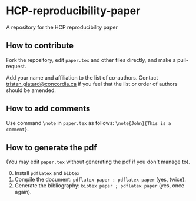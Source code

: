 # HCP-reproducibility-paper
A repository for the HCP reproducibility paper

## How to contribute

Fork the repository, edit ```paper.tex``` and other files directly, and make a pull-request. 

Add your name and affiliation to the list of co-authors. Contact
tristan.glatard@concordia.ca if you feel that the list or order of
authors should be amended.

## How to add comments

Use command ```\note``` in ```paper.tex``` as follows: ```\note{John}{This is a comment}```.

## How to generate the pdf

(You may edit ```paper.tex``` without generating the pdf if you don't manage to).

0. Install ```pdflatex``` and ```bibtex```
1. Compile the document: ```pdflatex paper ; pdflatex paper``` (yes, twice).
2. Generate the bibliography: ```bibtex paper ; pdflatex paper``` (yes, once again).

